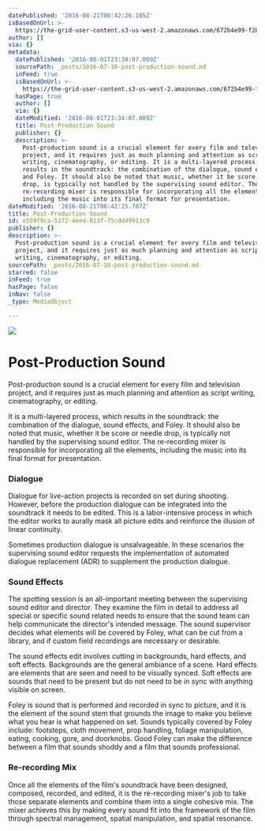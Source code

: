 ```yaml
---
datePublished: '2016-08-21T06:42:26.105Z'
isBasedOnUrl: >-
  https://the-grid-user-content.s3-us-west-2.amazonaws.com/672b4e99-f2b9-4141-a387-148f40057a0c.jpg
author: []
via: {}
metadata:
  datePublished: '2016-08-01T23:34:07.009Z'
  sourcePath: _posts/2016-07-18-post-production-sound.md
  inFeed: true
  isBasedOnUrl: >-
    https://the-grid-user-content.s3-us-west-2.amazonaws.com/672b4e99-f2b9-4141-a387-148f40057a0c.jpg
  hasPage: true
  author: []
  via: {}
  dateModified: '2016-08-01T23:34:07.009Z'
  title: Post-Production Sound
  publisher: {}
  description: >-
    Post-production sound is a crucial element for every film and television
    project, and it requires just as much planning and attention as script
    writing, cinematography, or editing. It is a multi-layered process, which
    results in the soundtrack: the combination of the dialogue, sound effects,
    and Foley. It should also be noted that music, whether it be score or needle
    drop, is typically not handled by the supervising sound editor. The
    re-recording mixer is responsible for incorporating all the elements,
    including the music into its final format for presentation.
dateModified: '2016-08-21T06:42:25.707Z'
title: Post-Production Sound
id: e559f9ca-5372-4eed-813f-75cdd49913c9
publisher: {}
description: >-
  Post-production sound is a crucial element for every film and television
  project, and it requires just as much planning and attention as script
  writing, cinematography, or editing. 
sourcePath: _posts/2016-07-18-post-production-sound.md
starred: false
inFeed: true
hasPage: false
inNav: false
_type: MediaObject

---
```

![](https://imgflo.herokuapp.com/graph/vahj1ThiexotieMo/aea62cb7db3c85441fea32d873da28c8/croprotate.jpg?cropheight=1553&cropwidth=2517&degrees=0&input=https%3A%2F%2Fthe-grid-user-content.s3-us-west-2.amazonaws.com%2F672b4e99-f2b9-4141-a387-148f40057a0c.jpg&x=0&y=0)

# Post-Production Sound

Post-production sound is a crucial element for every film and television project, and it requires just as much planning and attention as script writing, cinematography, or editing. 

It is a multi-layered process, which results in the soundtrack: the combination of the dialogue, sound effects, and Foley. It should also be noted that music, whether it be score or needle drop, is typically not handled by the supervising sound editor. The re-recording mixer is responsible for incorporating all the elements, including the music into its final format for presentation.

### Dialogue

Dialogue for live-action projects is recorded on set during shooting. However, before the production dialogue can be integrated into the soundtrack it needs to be edited. This is a labor-intensive process in which the editor works to aurally mask all picture edits and reinforce the illusion of linear continuity.

Sometimes production dialogue is unsalvageable. In these scenarios the supervising sound editor requests the implementation of automated dialogue replacement (ADR) to supplement the production dialogue.

### Sound Effects

The spotting session is an all-important meeting between the supervising sound editor and director. They examine the film in detail to address all special or specific sound related needs to ensure that the sound team can help communicate the director's intended message. The sound supervisor decides what elements will be covered by Foley, what can be cut from a library, and if custom field recordings are necessary or desirable.

The sound effects edit involves cutting in backgrounds, hard effects, and soft effects. Backgrounds are the general ambiance of a scene. Hard effects are elements that are seen and need to be visually synced. Soft effects are sounds that need to be present but do not need to be in sync with anything visible on screen.

Foley is sound that is performed and recorded in sync to picture, and it is the element of the sound stem that grounds the image to make you believe what you hear is what happened on set. Sounds typically covered by Foley include: footsteps, cloth movement, prop handling, foliage manipulation, eating, cooking, gore, and doorknobs. Good Foley can make the difference between a film that sounds shoddy and a film that sounds professional.

### Re-recording Mix

Once all the elements of the film's soundtrack have been designed, composed, recorded, and edited, it is the re-recording mixer's job to take those separate elements and combine them into a single cohesive mix. The mixer achieves this by making every sound fit into the framework of the film through spectral management, spatial manipulation, and spatial resonance.